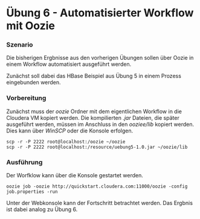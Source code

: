 # Übung 6 - Automatisierter Workflow mit Oozie
### Szenario

Die bisherigen Ergbnisse aus den vorherigen Übungen sollen über Oozie in einem Workflow automatisiert ausgeführt werden.

Zunächst soll dabei das HBase Beispiel aus Übung 5 in einem Prozess eingebunden werden.


### Vorbereitung
Zunächst muss der *oozie* Ordner mit dem eigentlichen Workflow in die Cloudera VM kopiert werden. Die kompilierten *.jar* Dateien, die später ausgeführt werden, müssen im Anschluss in den *ooziee/lib* kopiert werden. Dies kann über *WinSCP* oder die Konsole erfolgen.

```
scp -r -P 2222 root@localhost:/oozie ~/oozie
scp -r -P 2222 root@localhost:/resource/uebung5-1.0.jar ~/oozie/lib
```


### Ausführung
Der Worfklow kann über die Konsole gestartet werden.

```
oozie job -oozie http://quickstart.cloudera.com:11000/oozie -config job.properties -run
```

Unter der Webkonsole kann der Fortschritt betrachtet werden. Das Ergbnis ist dabei analog zu Übung 6.
